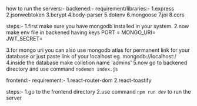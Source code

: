 how to run the servers:-
backened:-
requirement/libraries:-
1.express
2.jsonwebtoken
3.bcrypt
4.body-parser
5.dotenv
6.mongoose
7.joi
8.cors

steps:-
1.first make sure you have mongodb installed in your system.
2.now make env file in backened having keys
    PORT = 
    MONGO_URI=
    JWT_SECRET=

3.for mongo uri you can also use mongodb atlas for permanent link for your database or just paste link of your localhost 
    eg. mongodb://localhost:<port>/<database-name>
4.inside the database make colletion name 'admins'
5.now go to backened directory and use command `nodemon index.js`


frontend:-
requirement:-
1.react-router-dom
2.react-toastify

steps:-
1.go to the frontend directory
2.use command `npm run dev` to run the server 
